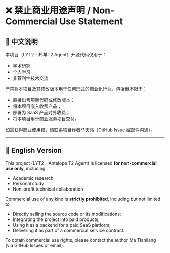 # ❌ 禁止商业用途声明 / Non-Commercial Use Statement

## 📌 中文说明

本项目（LYT2 - 羚羊T2 Agent）开源代码仅用于：

- 学术研究
- 个人学习
- 非营利性技术交流

严禁将本项目及其修改版本用于任何形式的商业化行为，包括但不限于：

- 直接出售项目代码或修改版本；
- 将本项目嵌入收费产品；
- 部署为 SaaS 产品对外收费；
- 将本项目用于商业服务项目交付。

如需获得商业使用权，请联系项目作者马天亮（GitHub Issue 或邮件沟通）。

---

## 📌 English Version

This project (LYT2 - Antelope T2 Agent) is licensed **for non-commercial use only**, including:

- Academic research
- Personal study
- Non-profit technical collaboration

Commercial use of any kind is **strictly prohibited**, including but not limited to:

- Directly selling the source code or its modifications;
- Integrating the project into paid products;
- Using it as a backend for a paid SaaS platform;
- Delivering it as part of a commercial service contract.

To obtain commercial use rights, please contact the author Ma Tianliang (via GitHub Issues or email).


